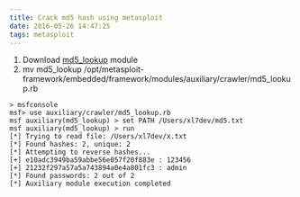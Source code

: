 ```yaml
---
title: Crack md5 hash using metasploit
date: 2016-05-26 14:47:25
tags: metasploit
---
```


1. Download [md5_lookup](https://raw.githubusercontent.com/hasherezade/metasploit_modules/master/md5_lookup.rb) module
2. mv md5_lookup /opt/metasploit-framework/embedded/framework/modules/auxiliary/crawler/md5_lookup.rb

<!--more-->

```
> msfconsole
msf> use auxiliary/crawler/md5_lookup.rb
msf auxiliary(md5_lookup) > set PATH /Users/xl7dev/md5.txt
msf auxiliary(md5_lookup) > run
[*] Trying to read file: /Users/xl7dev/x.txt
[*] Found hashes: 2, unique: 2
[*] Attempting to reverse hashes...
[+] e10adc3949ba59abbe56e057f20f883e : 123456
[+] 21232f297a57a5a743894a0e4a801fc3 : admin
[*] Found passwords: 2 out of 2
[*] Auxiliary module execution completed
```